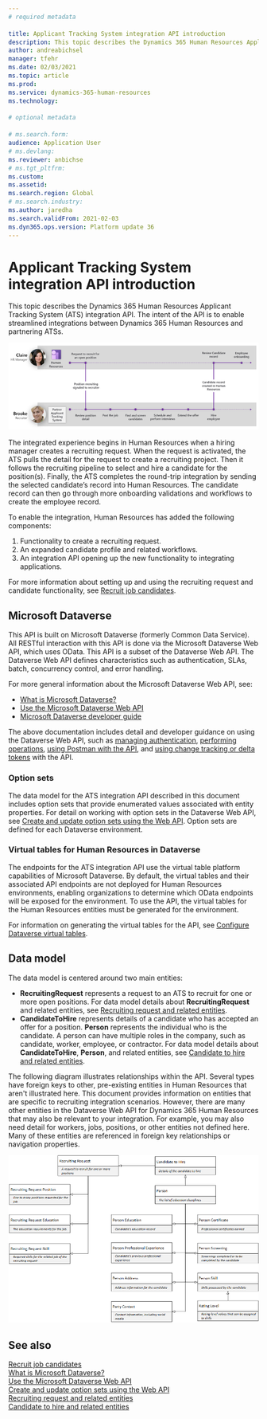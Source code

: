 ```yaml
---
# required metadata

title: Applicant Tracking System integration API introduction
description: This topic describes the Dynamics 365 Human Resources Applicant Tracking System (ATS) integration API.
author: andreabichsel
manager: tfehr
ms.date: 02/03/2021
ms.topic: article
ms.prod: 
ms.service: dynamics-365-human-resources
ms.technology: 

# optional metadata

# ms.search.form: 
audience: Application User
# ms.devlang: 
ms.reviewer: anbichse
# ms.tgt_pltfrm: 
ms.custom: 
ms.assetid: 
ms.search.region: Global
# ms.search.industry: 
ms.author: jaredha
ms.search.validFrom: 2021-02-03
ms.dyn365.ops.version: Platform update 36
---
```


# Applicant Tracking System integration API introduction

This topic describes the Dynamics 365 Human Resources Applicant Tracking System (ATS) integration API. The intent of the API is to enable streamlined integrations between Dynamics 365 Human Resources and partnering ATSs.

![ATS integration flow](media/hr-admin-integration-ats-api-introduction-flow.png)

The integrated experience begins in Human Resources when a hiring manager creates a recruiting request. When the request is activated, the ATS pulls the detail for the request to create a recruiting project. Then it follows the recruiting pipeline to select and hire a candidate for the position(s). Finally, the ATS completes the round-trip integration by sending the selected candidate’s record into Human Resources. The candidate record can then go through more onboarding validations and workflows to create the employee record.

To enable the integration, Human Resources has added the following components:

1.	Functionality to create a recruiting request.
2.	An expanded candidate profile and related workflows.
3.	An integration API opening up the new functionality to integrating applications.

For more information about setting up and using the recruiting request and candidate functionality, see [Recruit job candidates](hr-personnel-recruit.md).

## Microsoft Dataverse

This API is built on Microsoft Dataverse (formerly Common Data Service). All RESTful interaction with this API is done via the Microsoft Dataverse Web API, which uses OData. This API is a subset of the Dataverse Web API. The Dataverse Web API defines characteristics such as authentication, SLAs, batch, concurrency control, and error handling.

For more general information about the Microsoft Dataverse Web API, see:

- [What is Microsoft Dataverse?](https://docs.microsoft.com/powerapps/maker/data-platform/data-platform-intro)
- [Use the Microsoft Dataverse Web API](https://docs.microsoft.com/powerapps/developer/data-platform/webapi/overview)
- [Microsoft Dataverse developer guide](https://docs.microsoft.com/powerapps/developer/data-platform)

The above documentation includes detail and developer guidance on using the Dataverse Web API, such as [managing authentication](https://docs.microsoft.com/powerapps/developer/data-platform/webapi/authenticate-web-api), [performing operations](https://docs.microsoft.com/powerapps/developer/data-platform/webapi/perform-operations-web-api), [using Postman with the API](https://docs.microsoft.com/powerapps/developer/data-platform/webapi/use-postman-web-api), and [using change tracking or delta tokens](https://docs.microsoft.com/powerapps/developer/data-platform/use-change-tracking-synchronize-data-external-systems) with the API.

### Option sets

The data model for the ATS integration API described in this document includes option sets that provide enumerated values associated with entity properties. For detail on working with option sets in the Dataverse Web API, see [Create and update option sets using the Web API](https://docs.microsoft.com/powerapps/developer/data-platform/webapi/create-update-optionsets). Option sets are defined for each Dataverse environment.

### Virtual tables for Human Resources in Dataverse

The endpoints for the ATS integration API use the virtual table platform capabilities of Microsoft Dataverse. By default, the virtual tables and their associated API endpoints are not deployed for Human Resources environments, enabling organizations to determine which OData endpoints will be exposed for the environment. To use the API, the virtual tables for the Human Resources entities must be generated for the environment. 

For information on generating the virtual tables for the API, see [Configure Dataverse virtual tables](https://docs.microsoft.com/dynamics365/human-resources/hr-admin-integration-common-data-service-virtual-entities).

## Data model

The data model is centered around two main entities:

- **RecruitingRequest** represents a request to an ATS to recruit for one or more open positions. For data model details about **RecruitingRequest** and related entities, see [Recruiting request and related entities](hr-admin-integration-ats-api-recruiting-entities.md).
- **CandidateToHire** represents details of a candidate who has accepted an offer for a position. **Person** represents the individual who is the candidate. A person can have multiple roles in the company, such as candidate, worker, employee, or contractor. For data model details about **CandidateToHire**, **Person**, and related entities, see [Candidate to hire and related entities](hr-admin-integration-ats-api-candidate-entities.md).

The following diagram illustrates relationships within the API. Several types have foreign keys to other, pre-existing entities in Human Resources that aren't illustrated here. This document provides information on entities that are specific to recruiting integration scenarios. However, there are many other entities in the Dataverse Web API for Dynamics 365 Human Resources that may also be relevant to your integration. For example, you may also need detail for workers, jobs, positions, or other entities not defined here. Many of these entities are referenced in foreign key relationships or navigation properties.

![ATS Integration API data model](media/RecruitingDataModel.png)


## See also

[Recruit job candidates](hr-personnel-recruit.md)<br>
[What is Microsoft Dataverse?](https://docs.microsoft.com/powerapps/maker/data-platform/data-platform-intro)<br>
[Use the Microsoft Dataverse Web API](https://docs.microsoft.com/powerapps/developer/data-platform/webapi/overview)<br>
[Create and update option sets using the Web API](https://docs.microsoft.com/powerapps/developer/data-platform/webapi/create-update-optionsets)<br>
[Recruiting request and related entities](hr-admin-integration-ats-api-recruiting-entities.md)<br>
[Candidate to hire and related entities](hr-admin-integration-ats-api-candidate-entities.md)
